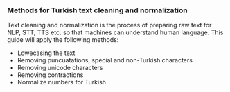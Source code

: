 ### Methods for Turkish text cleaning and normalization

Text cleaning and normalization is the process of preparing raw text for NLP, STT, TTS etc. so that machines can understand human language. 
This guide will apply the following methods: 

- Lowecasing the text
- Removing puncuatations, special and non-Turkish characters
- Removing unicode characters
- Removing contractions
- Normalize numbers for Turkish 




